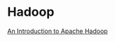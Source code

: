# Hadoop

[An Introduction to Apache Hadoop](https://opensource.com/life/14/8/intro-apache-hadoop-big-data)
